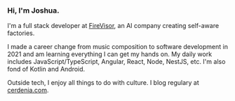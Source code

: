 ### Hi, I'm Joshua.

I'm a full stack developer at [FireVisor](https://firevisor.com/), an AI company creating self-aware factories.

I made a career change from music composition to software development in 2021 and am learning everything I can get my hands on. My daily work includes JavaScript/TypeScript, Angular, React, Node, NestJS, etc. I'm also fond of Kotlin and Android. 

Outside tech, I enjoy all things to do with culture. I blog regulary at [cerdenia.com](https://cerdenia.com).

<!--
**joshuacerdenia/joshuacerdenia** is a ✨ _special_ ✨ repository because its `README.md` (this file) appears on your GitHub profile.

Here are some ideas to get you started:

- 🔭 I’m currently working on ...
- 🌱 I’m currently learning ...
- 👯 I’m looking to collaborate on ...
- 🤔 I’m looking for help with ...
- 💬 Ask me about ...
- 📫 How to reach me: ...
- 😄 Pronouns: ...
- ⚡ Fun fact: ...
-->
